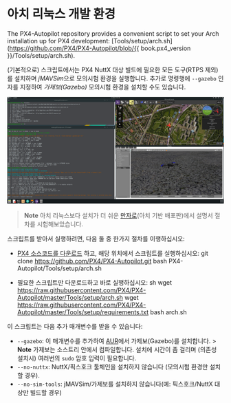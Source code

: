 # 아치 리눅스 개발 환경

The PX4-Autopilot repository provides a convenient script to set your Arch installation up for PX4 development: [Tools/setup/arch.sh](https://github.com/PX4/PX4-Autopilot/blob/{{ book.px4_version }}/Tools/setup/arch.sh).

(기본적으로) 스크립트에서는 PX4 NuttX 대상 빌드에 필요한 모든 도구(RTPS 제외)를 설치하며 *jMAVSim*으로 모의시험 환경을 실행합니다. 추가로 명령행에 `--gazebo` 인자를 지정하여 *가제보(Gazebo)* 모의시험 환경을 설치할 수도 있습니다.

![아치 리눅스용 가제보  ](../../assets/simulation/gazebo/arch-gazebo.png)

> **Note** 아치 리눅스보다 설치가 더 쉬운 [만자로](https://manjaro.org/)(아치 기반 배포판)에서 설명서 절차를 시험해보았습니다.

스크립트를 받아서 실행하려면, 다음 둘 중 한가지 절차를 이행하십시오:

- [PX4 소스코드를 다운로드](../setup/building_px4.md) 하고, 해당 위치에서 스크립트를 실행하십시오: 
        git clone https://github.com/PX4/PX4-Autopilot.git
        bash PX4-Autopilot/Tools/setup/arch.sh

- 필요한 스크립트만 다운로드하고 바로 실행하십시오: 
        sh
        wget https://raw.githubusercontent.com/PX4/PX4-Autopilot/master/Tools/setup/arch.sh
        wget https://raw.githubusercontent.com/PX4/PX4-Autopilot/master/Tools/setup/requirements.txt
        bash arch.sh

이 스크립트는 다음 추가 매개변수를 받을 수 있습니다:

- `--gazebo`: 이 매개변수를 추가하여 [AUR](https://aur.archlinux.org/packages/gazebo/)에서 가제보(Gazebo)를 설치합니다. > **Note** 가제보는 소스트리 안에서 컴파일합니다. 설치에 시간이 좀 걸리며 (의존성 설치시) 여러번의 `sudo` 암호 입력이 필요합니다.
- `--no-nuttx`: NuttX/픽스호크 툴체인을 설치하지 않습니다 (모의시험 환경만 설치할 경우).
- `--no-sim-tools`: jMAVSim/가제보를 설치하지 않습니다(예: 픽스호크/NuttX 대상만 빌드할 경우)